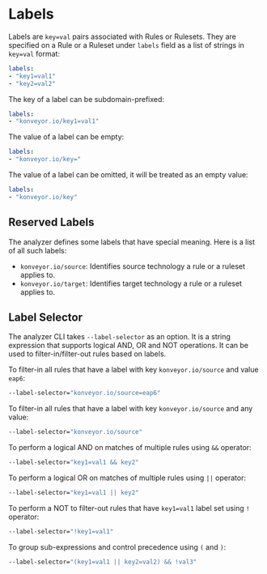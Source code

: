 # Labels

Labels are `key=val` pairs associated with Rules or Rulesets. They are specified on a Rule or a Ruleset under `labels` field as a list of strings in `key=val` format:

```yaml
labels:
- "key1=val1"
- "key2=val2"
```

The key of a label can be subdomain-prefixed:

```yaml
labels:
- "konveyor.io/key1=val1"
```

The value of a label can be empty:

```yaml
labels:
- "konveyor.io/key="
```

The value of a label can be omitted, it will be treated as an empty value:

```yaml
labels:
- "konveyor.io/key"
```

## Reserved Labels

The analyzer defines some labels that have special meaning. Here is a list of all such labels:

- `konveyor.io/source`: Identifies source technology a rule or a ruleset applies to.
- `konveyor.io/target`: Identifies target technology a rule or a ruleset applies to.

## Label Selector

The analyzer CLI takes `--label-selector` as an option. It is a string expression that supports logical AND, OR and NOT operations. It can be used to filter-in/filter-out rules based on labels.

To filter-in all rules that have a label with key `konveyor.io/source` and value `eap6`:

```sh
--label-selector="konveyor.io/source=eap6"
```

To filter-in all rules that have a label with key `konveyor.io/source` and any value:

```sh
--label-selector="konveyor.io/source"
```

To perform a logical AND on matches of multiple rules using `&&` operator:

```sh
--label-selector="key1=val1 && key2"
```

To perform a logical OR on matches of multiple rules using `||` operator:

```sh
--label-selector="key1=val1 || key2"
```

To perform a NOT to filter-out rules that have `key1=val1` label set using `!` operator:

```sh
--label-selector="!key1=val1"
```

To group sub-expressions and control precedence using `(` and `)`:

```sh
--label-selector="(key1=val1 || key2=val2) && !val3"
```
